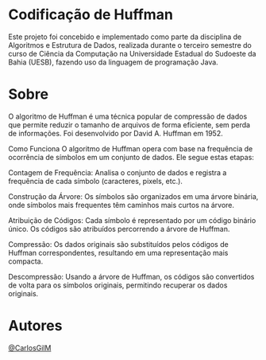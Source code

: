 # Codificação de Huffman
 Este projeto foi concebido e implementado como parte da disciplina de Algoritmos e Estrutura de Dados, realizada durante o terceiro semestre do curso de Ciência da Computação na Universidade Estadual do Sudoeste da Bahia (UESB), fazendo uso da linguagem de programação Java.

# Sobre
O algoritmo de Huffman é uma técnica popular de compressão de dados que permite reduzir o tamanho de arquivos de forma eficiente, sem perda de informações. Foi desenvolvido por David A. Huffman em 1952.

Como Funciona
O algoritmo de Huffman opera com base na frequência de ocorrência de símbolos em um conjunto de dados. Ele segue estas etapas:

Contagem de Frequência: Analisa o conjunto de dados e registra a frequência de cada símbolo (caracteres, pixels, etc.).

Construção da Árvore: Os símbolos são organizados em uma árvore binária, onde símbolos mais frequentes têm caminhos mais curtos na árvore.

Atribuição de Códigos: Cada símbolo é representado por um código binário único. Os códigos são atribuídos percorrendo a árvore de Huffman.

Compressão: Os dados originais são substituídos pelos códigos de Huffman correspondentes, resultando em uma representação mais compacta.

Descompressão: Usando a árvore de Huffman, os códigos são convertidos de volta para os símbolos originais, permitindo recuperar os dados originais.

# Autores
[@CarlosGilM](https://github.com/CarlosGilM)

